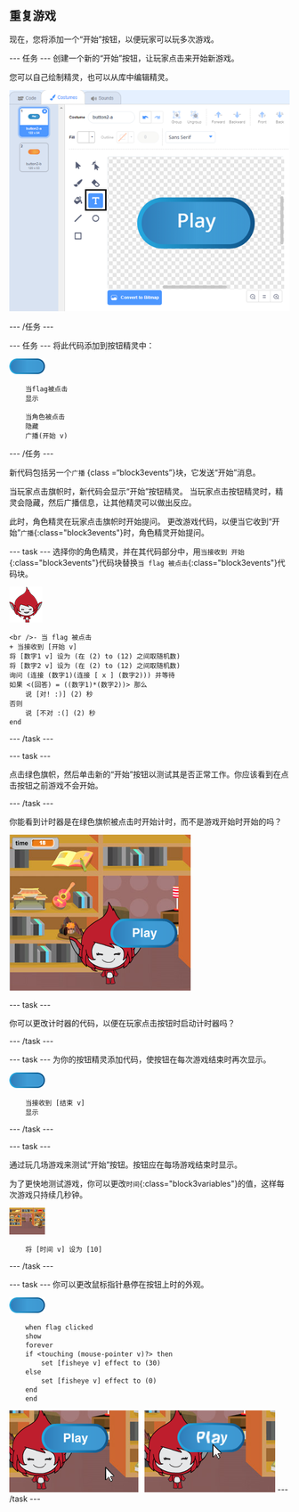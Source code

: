 ## 重复游戏

现在，您将添加一个“开始”按钮，以便玩家可以玩多次游戏。

\--- 任务 \--- 创建一个新的“开始”按钮，让玩家点击来开始新游戏。

您可以自己绘制精灵，也可以从库中编辑精灵。

![播放按钮图片](images/brain-play.png)

\--- /任务 \---

\--- 任务 \--- 将此代码添加到按钮精灵中：

![按钮精灵](images/button-sprite.png)

```blocks3
    当flag被点击
    显示

    当角色被点击
    隐藏
    广播(开始 v)
```

\--- /任务 \---

新代码包括另一个`广播` {class =“block3events”}块，它发送“开始”消息。

当玩家点击旗帜时，新代码会显示“开始”按钮精灵。 当玩家点击按钮精灵时，精灵会隐藏，然后广播信息，让其他精灵可以做出反应。

此时，角色精灵在玩家点击旗帜时开始提问。 更改游戏代码，以便当它收到“开始”`广播`{:class="block3events"}时，角色精灵开始提问。

\--- task \--- 选择你的角色精灵，并在其代码部分中，用`当接收到 开始`{:class="block3events"}代码块替换`当 flag 被点击`{:class="block3events"}代码块。

![角色精灵](images/giga-sprite.png)

```blocks3
<br />- 当 flag 被点击
+ 当接收到 [开始 v]
将 [数字1 v] 设为 (在 (2) to (12) 之间取随机数)
将 [数字2 v] 设为 (在 (2) to (12) 之间取随机数)
询问 (连接 (数字1)(连接 [ x ] (数字2))) 并等待
如果 <(回答) = ((数字1)*(数字2))> 那么
    说 [对! :)] (2) 秒
否则
    说 [不对 :(] (2) 秒
end
```

\--- /task \---

\--- task \---

点击绿色旗帜，然后单击新的“开始”按钮以测试其是否正常工作。你应该看到在点击按钮之前游戏不会开始。

\--- /task \---

你能看到计时器是在绿色旗帜被点击时开始计时，而不是游戏开始时开始的吗？

![计时器开启](images/brain-timer-bug.png)

\--- task \---

你可以更改计时器的代码，以便在玩家点击按钮时启动计时器吗？

\--- /task \---

\--- task \--- 为你的按钮精灵添加代码，使按钮在每次游戏结束时再次显示。

![按钮精灵](images/button-sprite.png)

```blocks3
    当接收到 [结束 v]
    显示
```

\--- /task \---

\--- task \---

通过玩几场游戏来测试“开始”按钮。按钮应在每场游戏结束时显示。

为了更快地测试游戏，你可以更改`时间`{:class="block3variables"}的值，这样每次游戏只持续几秒钟。

![舞台](images/stage-sprite.png)

```blocks3
    将 [时间 v] 设为 [10]
```

\--- /task \---

\--- task \--- 你可以更改鼠标指针悬停在按钮上时的外观。

![按钮](images/button-sprite.png)

```blocks3
    when flag clicked
    show
    forever
    if <touching (mouse-pointer v)?> then
        set [fisheye v] effect to (30)
    else
        set [fisheye v] effect to (0)
    end
    end
```

![截屏](images/brain-fisheye.png) \--- /task \---